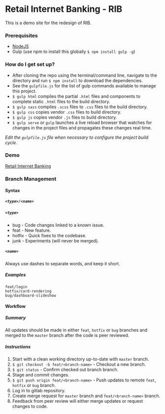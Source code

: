 # Retail Internet Banking - RIB
This is a demo site for the redesign of RIB.

### Prerequisites
* [NodeJS](http://nodejs.org/)
* Gulp (use npm to install this globally `$ npm install gulp -g`)

### How do I get set up?
* After cloning the repo using the terminal/command line, navigate to the directory and run `$ npm install` to download the dependencies.
* See the `gulpfile.js` for the list of gulp commands available to manage this project.
* `$ gulp html` compiles the partial `.html` files and components to complete static `.html` files to the build directory.
* `$ gulp sass` compiles `.scss` files to `.css` files to the build directory.
* `$ gulp css` copies vendor `.css` files to build directory.
* `$ gulp js` copies vendor `.js` files to build directory.
* `$ gulp serve` or `gulp` launches a live reload browser that watches for changes in the project files and propagates these changes real time.

_Edit the `gulpfile.js` file when necessary to configure the project build cycle._

### Demo ###
[Retail Internet Banking](http://ui.ncb.cloud/)

### Branch Management

#### Syntax
##### `<type>/<name>`

##### `<type>`
* bug    - Code changes linked to a known issue.
* feat   - New feature.
* hotfix - Quick fixes to the codebase.
* junk   - Experiments (will never be merged).

##### `<name>`
Always use dashes to separate words, and keep it short.

##### Examples

```
feat/login
hotfix/card-rendering
bug/dashboard-slideshow
```

#### Workflow

##### Summary
All updates should be made in either `feat`, `hotfix` or `bug` branches and merged to the `master` branch after the code is peer reviewed.

##### Instructions
1. Start with a clean working directory up-to-date with `master` branch.
2. `$ git checkout -b feat/<branch-name>` - Checkout a new branch.
3. `$ git status` - Confirm checked out branch branch.
4. Stage and commit changes.
5. `$ git push origin feat/<branch-name>` - Push updates to remote `feat`, `hotfix` or `bug` branch.
6. Log in to gitlab repository.
7. Create merge request for `master` branch and `feat/<branch-name>` branch.
8. Feedback from peer review will either merge updates or request changes to code.